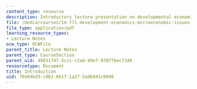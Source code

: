 ```yaml
---
content_type: resource
description: Introductory lecture presentation on developmental economics.
file: /media/courses/14-771-development-economics-microeconomic-issues-and-policy-models-fall-2008/76e04bd3cdb166171a275ad6d41c6940_lec1.pdf
file_type: application/pdf
learning_resource_types:
- Lecture Notes
ocw_type: OCWFile
parent_title: Lecture Notes
parent_type: CourseSection
parent_uid: 49831747-2ccc-c2ad-99e7-970f76ec7348
resourcetype: Document
title: Introduction
uid: 76e04bd3-cdb1-6617-1a27-5ad6d41c6940
---
```

